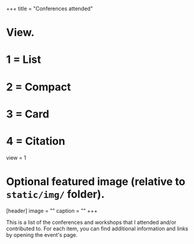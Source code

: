 +++
title = "Conferences attended"

# View.
#   1 = List
#   2 = Compact
#   3 = Card
#   4 = Citation
view = 1

# Optional featured image (relative to `static/img/` folder).
[header]
image = ""
caption = ""
+++

This is a list of the conferences and workshops that I attended and/or contributed to. For each item, you can find additional information and links by opening the event's page.
